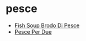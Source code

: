 # pesce

 * [Fish Soup Brodo Di Pesce](index/f/fish-soup-brodo-di-pesce-51112450.json)
 * [Pesce Per Due](index/p/pesce-per-due-232210.json)
